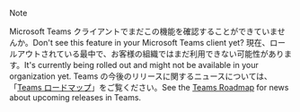 > [!NOTE]
> <span data-ttu-id="3ab3a-101">Microsoft Teams クライアントでまだこの機能を確認することができていませんか。</span><span class="sxs-lookup"><span data-stu-id="3ab3a-101">Don't see this feature in your Microsoft Teams client yet?</span></span> <span data-ttu-id="3ab3a-102">現在、ロールアウトされている最中で、お客様の組織ではまだ利用できない可能性があります。</span><span class="sxs-lookup"><span data-stu-id="3ab3a-102">It's currently being rolled out and might not be available in your organization yet.</span></span> <span data-ttu-id="3ab3a-103">Teams の今後のリリースに関するニュースについては、「[Teams ロードマップ](https://aka.ms/TeamsRoadmap)」をご覧ください。</span><span class="sxs-lookup"><span data-stu-id="3ab3a-103">See the [Teams Roadmap](https://aka.ms/TeamsRoadmap) for news about upcoming releases in Teams.</span></span>
